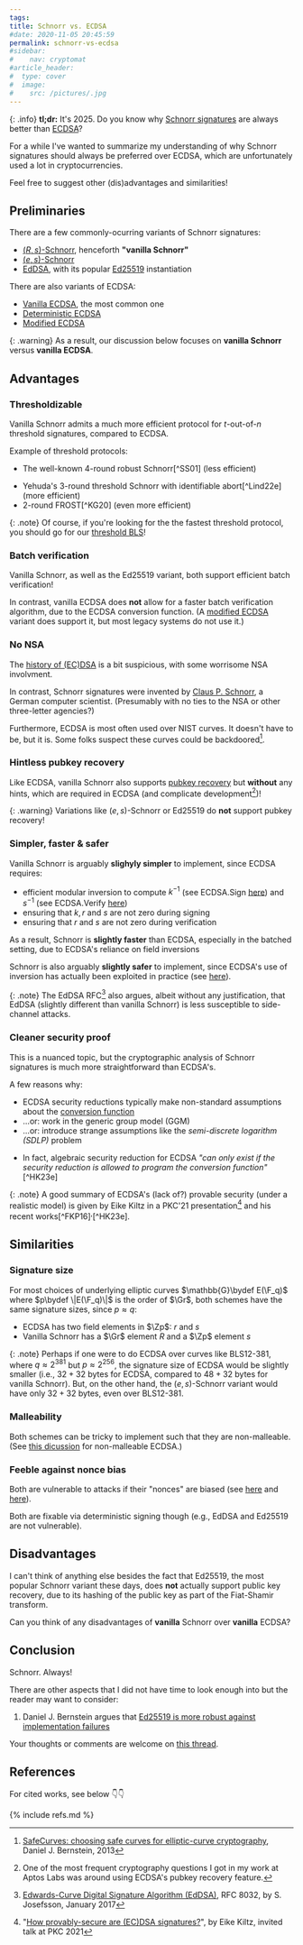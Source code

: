 ```yaml
---
tags:
title: Schnorr vs. ECDSA
#date: 2020-11-05 20:45:59
permalink: schnorr-vs-ecdsa
#sidebar:
#    nav: cryptomat
#article_header:
#  type: cover
#  image:
#    src: /pictures/.jpg
---
```


{: .info}
**tl;dr:** It's 2025. Do you know why [Schnorr signatures](/schnorr) are always better than [ECDSA](/ecdsa)?

<!--more-->

<!-- Here you can define LaTeX macros -->
<div style="display: none;">$
$</div> <!-- $ -->

For a while I've wanted to summarize my understanding of why Schnorr signatures should always be preferred over ECDSA, which are unfortunately used a lot in cryptocurrencies.

Feel free to suggest other (dis)advantages and similarities!

## Preliminaries

There are a few commonly-ocurring variants of Schnorr signatures:
 - [$(R,s)$-Schnorr](/schnorr#the-schnorr-signature-scheme), henceforth **"vanilla Schnorr"**
 - [$(e,s)$-Schnorr](/schnorr#alternative-e-s-formulation)
 - [EdDSA](/schnorr#eddsa), with its popular [Ed25519](/schnorr#ed25519) instantiation

There are also variants of ECDSA:
 - [Vanilla ECDSA](/ecdsa#the-ecdsa-signature-scheme), the most common one
 - [Deterministic ECDSA](/ecdsa#fn:deterministic-ecdsa)
 - [Modified ECDSA](/ecdsa#batch-verification)

{: .warning}
As a result, our discussion below focuses on **vanilla Schnorr** versus **vanilla ECDSA**.
 
## Advantages

### Thresholdizable

Vanilla Schnorr admits a much more efficient protocol for $t$-out-of-$n$ threshold signatures, compared to ECDSA.

Example of threshold protocols:
 - The well-known 4-round robust Schnorr[^SS01] (less efficient)
 + Yehuda's 3-round threshold Schnorr with identifiable abort[^Lind22e] (more efficient)
 + 2-round FROST[^KG20] (even more efficient)

{: .note}
Of course, if you're looking for the the fastest threshold protocol, you should go for our [threshold BLS](/threshold-bls)!

### Batch verification

Vanilla Schnorr, as well as the Ed25519 variant, both support efficient batch verification!

In contrast, vanilla ECDSA does **not** allow for a faster batch verification algorithm, due to the ECDSA conversion function.
(A [modified ECDSA](/ecdsa#batch-verification) variant does support it, but most legacy systems do not use it.)

### No NSA

The [history of (EC)DSA](/ecdsa#history) is a bit suspicious, with some worrisome NSA involvment.

In contrast, Schnorr signatures were invented by [Claus P. Schnorr](https://en.wikipedia.org/wiki/Claus_P._Schnorr), a German computer scientist.
(Presumably with no ties to the NSA or other three-letter agencies?)
 
Furthermore, ECDSA is most often used over NIST curves. 
It doesn't have to be, but it is. 
Some folks suspect these curves could be backdoored[^safe-curves].

### Hintless pubkey recovery

Like ECDSA, vanilla Schnorr also supports [pubkey recovery](/schnorr#pubkey-recovery) but **without** any hints, which are required in ECDSA (and complicate development[^trust-me])!

{: .warning}
Variations like $(e,s)$-Schnorr or Ed25519 do **not** support pubkey recovery!

### Simpler, faster & safer

Vanilla Schnorr is arguably **slighyly simpler** to implement, since ECDSA requires:

 - efficient modular inversion to compute $k^{-1}$ (see $\mathsf{ECDSA.Sign}$ [here](http://localhost:4000/ecdsa#algorithms)) and $s^{-1}$ (see $\mathsf{ECDSA.Verify}$ [here](http://localhost:4000/ecdsa#algorithms))
 - ensuring that $k,r$ and $s$ are not zero during signing
 - ensuring that $r$ and $s$ are not zero during verification

As a result, Schnorr is **slightly faster** than ECDSA, especially in the batched setting, due to ECDSA's reliance on field inversions

Schnorr is also arguably **slightly safer** to implement, since ECDSA's use of inversion has actually been exploited in practice (see [here](/ecdsa#fn:eea-side-channel)).

{: .note}
The EdDSA RFC[^eddsa-rfc] also argues, albeit without any justification, that EdDSA (slightly different than vanilla Schnorr) is less susceptible to side-channel attacks.

### Cleaner security proof

This is a nuanced topic, but the cryptographic analysis of Schnorr signatures is much more straightforward than ECDSA's.

A few reasons why:
 - ECDSA security reductions typically make non-standard assumptions about the [conversion function](#the-ecdsa-conversion-problem)
 - ...or: work in the generic group model (GGM)
 - ...or: introduce strange assumptions like the _semi-discrete logarithm (SDLP)_ problem
 + In fact, algebraic security reduction for ECDSA _"can only exist if the security reduction is allowed to program the conversion function"_[^HK23e]

{: .note}
A good summary of ECDSA's (lack of?) provable security (under a realistic model) is given by Eike Kiltz in a PKC'21 presentation[^kiltz] and his recent works[^FKP16]$^,$[^HK23e].

## Similarities

### Signature size

For most choices of underlying elliptic curves $\mathbb{G}\bydef E(\F_q)$ where $p\bydef \|E(\F_q)\|$ is the order of $\Gr$, both schemes have the same signature sizes, since $p\approx q$:
 - ECDSA has two field elements in $\Zp$: $r$ and $s$
 - Vanilla Schnorr has a $\Gr$ element $R$ and a $\Zp$ element $s$

{: .note}
Perhaps if one were to do ECDSA over curves like BLS12-381, where $q \approx 2^{381}$ but $p \approx 2^{256}$, the signature size of ECDSA would be slightly smaller (i.e., $32 + 32$ bytes for ECDSA, compared to $48 + 32$ bytes for vanilla Schnorr).
But, on the other hand, the $(e,s)$-Schnorr variant would have only $32 + 32$ bytes, even over BLS12-381.

### Malleability

Both schemes can be tricky to implement such that they are non-malleable.
(See [this dicussion](/ecdsa#non-malleable-algorithms) for non-malleable ECDSA.)

### Feeble against nonce bias

Both are vulnerable to attacks if their "nonces" are biased (see [here](/schnorr#pitfall-2-biased-nonces-r) and [here](/ecdsa#implementation-caveats)).

Both are fixable via deterministic signing though (e.g., EdDSA and Ed25519 are not vulnerable).

## Disadvantages

I can't think of anything else besides the fact that Ed25519, the most popular Schnorr variant these days, does **not** actually support public key recovery, due to its hashing of the public key as part of the Fiat-Shamir transform.

Can you think of any disadvantages of **vanilla** Schnorr over **vanilla** ECDSA?

## Conclusion

Schnorr. Always!

There are other aspects that I did not have time to look enough into but the reader may want to consider:

 1. Daniel J. Bernstein argues that [Ed25519 is more robust against implementation failures](https://blog.cr.yp.to/20191024-eddsa.html)

Your thoughts or comments are welcome on [this thread](https://x.com/alinush407/status/1913592499228299395).

## References

For cited works, see below 👇👇

{% include refs.md %}

[^eddsa-rfc]: [Edwards-Curve Digital Signature Algorithm (EdDSA)](https://www.rfc-editor.org/rfc/rfc8032#section-1), RFC 8032, by S. Josefsson, January 2017 
[^kiltz]: "[How provably-secure are (EC)DSA signatures?](https://www.youtube.com/watch?v=96I2wHr8uKE)", by Eike Kiltz, invited talk at PKC 2021
[^safe-curves]: [SafeCurves: choosing safe curves for elliptic-curve cryptography](https://safecurves.cr.yp.to/rigid.html), Daniel J. Bernstein, 2013
[^trust-me]: One of the most frequent cryptography questions I got in my work at Aptos Labs was around using ECDSA's pubkey recovery feature.
